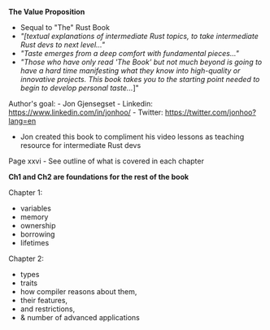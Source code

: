 **The Value Proposition**
- Sequal to "The" Rust Book
- *"\[textual explanations of intermediate Rust topics, to take intermediate Rust devs to next level..."*
- *"Taste emerges from a deep comfort with fundamental pieces..."*
- *"Those who have only read 'The Book' but not much beyond is going to have a hard time manifesting what they know into high-quality or innovative projects. This book takes you to the starting point needed to begin to develop personal taste...*\]"

Author's goal:
	- Jon Gjensegset
	- Linkedin: https://www.linkedin.com/in/jonhoo/
	- Twitter: https://twitter.com/jonhoo?lang=en
- Jon created this book to compliment his video lessons as teaching resource for intermediate Rust devs

Page xxvi - See outline of what is covered in each chapter

**Ch1 and Ch2 are foundations for the rest of the book**

Chapter 1:
- variables
- memory
- ownership
- borrowing
- lifetimes

Chapter 2:
- types
- traits
- how compiler reasons about them,
- their features,
- and restrictions,
- & number of advanced applications


